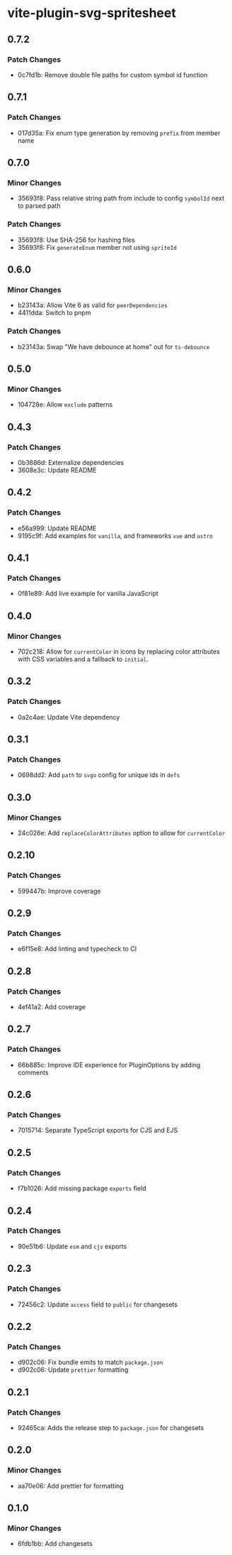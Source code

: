 # vite-plugin-svg-spritesheet

## 0.7.2

### Patch Changes

- 0c7fd1b: Remove double file paths for custom symbol id function

## 0.7.1

### Patch Changes

- 017d35a: Fix enum type generation by removing `prefix` from member name

## 0.7.0

### Minor Changes

- 35693f8: Pass relative string path from include to config `symbolId` next to parsed path

### Patch Changes

- 35693f8: Use SHA-256 for hashing files
- 35693f8: Fix `generateEnum` member not using `spriteId`

## 0.6.0

### Minor Changes

- b23143a: Allow Vite 6 as valid for `peerDependencies`
- 4411dda: Switch to pnpm

### Patch Changes

- b23143a: Swap "We have debounce at home" out for `ts-debounce`

## 0.5.0

### Minor Changes

- 104728e: Allow `exclude` patterns

## 0.4.3

### Patch Changes

- 0b3886d: Externalize dependencies
- 3608e3c: Update README

## 0.4.2

### Patch Changes

- e56a999: Update README
- 9195c9f: Add examples for `vanilla`, and frameworks `vue` and `astro`

## 0.4.1

### Patch Changes

- 0f81e89: Add live example for vanilla JavaScript

## 0.4.0

### Minor Changes

- 702c218: Allow for `currentColor` in icons by replacing color attributes with CSS variables and a fallback to `initial`.

## 0.3.2

### Patch Changes

- 0a2c4ae: Update Vite dependency

## 0.3.1

### Patch Changes

- 0698dd2: Add `path` to `svgo` config for unique ids in `defs`

## 0.3.0

### Minor Changes

- 24c026e: Add `replaceColorAttributes` option to allow for `currentColor`

## 0.2.10

### Patch Changes

- 599447b: Improve coverage

## 0.2.9

### Patch Changes

- e6f15e8: Add linting and typecheck to CI

## 0.2.8

### Patch Changes

- 4ef41a2: Add coverage

## 0.2.7

### Patch Changes

- 66b885c: Improve IDE experience for PluginOptions by adding comments

## 0.2.6

### Patch Changes

- 7015714: Separate TypeScript exports for CJS and EJS

## 0.2.5

### Patch Changes

- f7b1026: Add missing package `exports` field

## 0.2.4

### Patch Changes

- 90e51b6: Update `esm` and `cjs` exports

## 0.2.3

### Patch Changes

- 72456c2: Update `access` field to `public` for changesets

## 0.2.2

### Patch Changes

- d902c06: Fix bundle emits to match `package.json`
- d902c06: Update `prettier` formatting

## 0.2.1

### Patch Changes

- 92465ca: Adds the release step to `package.json` for changesets

## 0.2.0

### Minor Changes

- aa70e06: Add prettier for formatting

## 0.1.0

### Minor Changes

- 6fdb1bb: Add changesets
